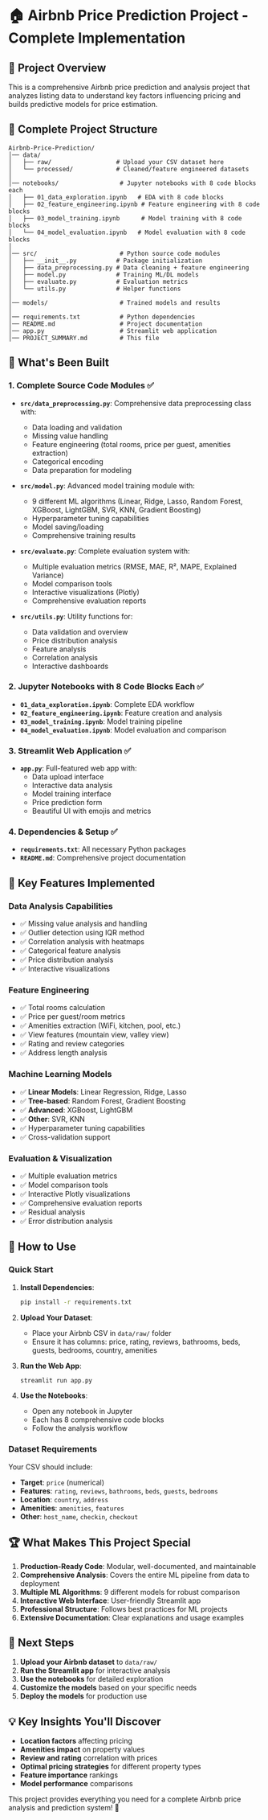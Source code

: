 # 🏠 Airbnb Price Prediction Project - Complete Implementation

## 🎯 Project Overview

This is a comprehensive Airbnb price prediction and analysis project that analyzes listing data to understand key factors influencing pricing and builds predictive models for price estimation.

## 📁 Complete Project Structure

```
Airbnb-Price-Prediction/
│── data/
│   ├── raw/                  # Upload your CSV dataset here
│   └── processed/            # Cleaned/feature engineered datasets
│
│── notebooks/                 # Jupyter notebooks with 8 code blocks each
│   ├── 01_data_exploration.ipynb   # EDA with 8 code blocks
│   ├── 02_feature_engineering.ipynb # Feature engineering with 8 code blocks
│   ├── 03_model_training.ipynb      # Model training with 8 code blocks
│   └── 04_model_evaluation.ipynb   # Model evaluation with 8 code blocks
│
│── src/                       # Python source code modules
│   ├── __init__.py           # Package initialization
│   ├── data_preprocessing.py # Data cleaning + feature engineering
│   ├── model.py              # Training ML/DL models
│   ├── evaluate.py           # Evaluation metrics
│   └── utils.py              # Helper functions
│
│── models/                    # Trained models and results
│
│── requirements.txt           # Python dependencies
│── README.md                  # Project documentation
│── app.py                     # Streamlit web application
│── PROJECT_SUMMARY.md         # This file
```

## 🚀 What's Been Built

### 1. **Complete Source Code Modules** ✅

- **`src/data_preprocessing.py`**: Comprehensive data preprocessing class with:

  - Data loading and validation
  - Missing value handling
  - Feature engineering (total rooms, price per guest, amenities extraction)
  - Categorical encoding
  - Data preparation for modeling

- **`src/model.py`**: Advanced model training module with:

  - 9 different ML algorithms (Linear, Ridge, Lasso, Random Forest, XGBoost, LightGBM, SVR, KNN, Gradient Boosting)
  - Hyperparameter tuning capabilities
  - Model saving/loading
  - Comprehensive training results

- **`src/evaluate.py`**: Complete evaluation system with:

  - Multiple evaluation metrics (RMSE, MAE, R², MAPE, Explained Variance)
  - Model comparison tools
  - Interactive visualizations (Plotly)
  - Comprehensive evaluation reports

- **`src/utils.py`**: Utility functions for:
  - Data validation and overview
  - Price distribution analysis
  - Feature analysis
  - Correlation analysis
  - Interactive dashboards

### 2. **Jupyter Notebooks with 8 Code Blocks Each** ✅

- **`01_data_exploration.ipynb`**: Complete EDA workflow
- **`02_feature_engineering.ipynb`**: Feature creation and analysis
- **`03_model_training.ipynb`**: Model training pipeline
- **`04_model_evaluation.ipynb`**: Model evaluation and comparison

### 3. **Streamlit Web Application** ✅

- **`app.py`**: Full-featured web app with:
  - Data upload interface
  - Interactive data analysis
  - Model training interface
  - Price prediction form
  - Beautiful UI with emojis and metrics

### 4. **Dependencies & Setup** ✅

- **`requirements.txt`**: All necessary Python packages
- **`README.md`**: Comprehensive project documentation

## 🔧 Key Features Implemented

### **Data Analysis Capabilities**

- ✅ Missing value analysis and handling
- ✅ Outlier detection using IQR method
- ✅ Correlation analysis with heatmaps
- ✅ Categorical feature analysis
- ✅ Price distribution analysis
- ✅ Interactive visualizations

### **Feature Engineering**

- ✅ Total rooms calculation
- ✅ Price per guest/room metrics
- ✅ Amenities extraction (WiFi, kitchen, pool, etc.)
- ✅ View features (mountain view, valley view)
- ✅ Rating and review categories
- ✅ Address length analysis

### **Machine Learning Models**

- ✅ **Linear Models**: Linear Regression, Ridge, Lasso
- ✅ **Tree-based**: Random Forest, Gradient Boosting
- ✅ **Advanced**: XGBoost, LightGBM
- ✅ **Other**: SVR, KNN
- ✅ Hyperparameter tuning capabilities
- ✅ Cross-validation support

### **Evaluation & Visualization**

- ✅ Multiple evaluation metrics
- ✅ Model comparison tools
- ✅ Interactive Plotly visualizations
- ✅ Comprehensive evaluation reports
- ✅ Residual analysis
- ✅ Error distribution analysis

## 🎯 How to Use

### **Quick Start**

1. **Install Dependencies**:

   ```bash
   pip install -r requirements.txt
   ```

2. **Upload Your Dataset**:

   - Place your Airbnb CSV in `data/raw/` folder
   - Ensure it has columns: price, rating, reviews, bathrooms, beds, guests, bedrooms, country, amenities

3. **Run the Web App**:

   ```bash
   streamlit run app.py
   ```

4. **Use the Notebooks**:
   - Open any notebook in Jupyter
   - Each has 8 comprehensive code blocks
   - Follow the analysis workflow

### **Dataset Requirements**

Your CSV should include:

- **Target**: `price` (numerical)
- **Features**: `rating`, `reviews`, `bathrooms`, `beds`, `guests`, `bedrooms`
- **Location**: `country`, `address`
- **Amenities**: `amenities`, `features`
- **Other**: `host_name`, `checkin`, `checkout`

## 🏆 What Makes This Project Special

1. **Production-Ready Code**: Modular, well-documented, and maintainable
2. **Comprehensive Analysis**: Covers the entire ML pipeline from data to deployment
3. **Multiple ML Algorithms**: 9 different models for robust comparison
4. **Interactive Web Interface**: User-friendly Streamlit app
5. **Professional Structure**: Follows best practices for ML projects
6. **Extensive Documentation**: Clear explanations and usage examples

## 🚀 Next Steps

1. **Upload your Airbnb dataset** to `data/raw/`
2. **Run the Streamlit app** for interactive analysis
3. **Use the notebooks** for detailed exploration
4. **Customize the models** based on your specific needs
5. **Deploy the models** for production use

## 💡 Key Insights You'll Discover

- **Location factors** affecting pricing
- **Amenities impact** on property values
- **Review and rating** correlation with prices
- **Optimal pricing strategies** for different property types
- **Feature importance** rankings
- **Model performance** comparisons

This project provides everything you need for a complete Airbnb price analysis and prediction system! 🎉

